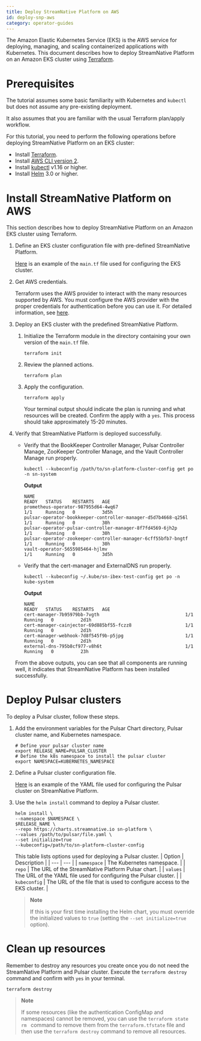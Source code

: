 ```yaml
---
title: Deploy StreamNative Platform on AWS
id: deploy-snp-aws
category: operator-guides
---
```



The Amazon Elastic Kubernetes Service (EKS) is the AWS service for deploying, managing, and scaling containerized applications with Kubernetes. This document describes how to deploy StreamNative Platform on an Amazon EKS cluster using [Terraform](https://www.terraform.io/). 

# Prerequisites

The tutorial assumes some basic familiarity with Kubernetes and `kubectl` but does not assume any pre-existing deployment.

It also assumes that you are familiar with the usual Terraform plan/apply workflow.

For this tutorial, you need to perform the following operations before deploying StreamNative Platform on an EKS cluster:

- Install [Terraform](https://learn.hashicorp.com/tutorials/terraform/install-cli?in=terraform/aws-get-started).
- Install [AWS CLI version 2](https://docs.aws.amazon.com/cli/latest/userguide/install-cliv2.html).  
- Install [kubectl](https://kubernetes.io/docs/tasks/tools/#kubectl) v1.16 or higher.
- Install [Helm](https://helm.sh/docs/intro/install/) 3.0 or higher.

# Install StreamNative Platform on AWS 

This section describes how to deploy StreamNative Platform on an Amazon EKS cluster using Terraform.

1. Define an EKS cluster configuration file with pre-defined StreamNative Platform.

    [Here](https://github.com/streamnative/terraform-aws-cloud/blob/master/examples/root-example/main.tf) is an example of the `main.tf` file used for configuring the EKS cluster.

2. Get AWS credentials.

    Terraform uses the AWS provider to interact with the many resources supported by AWS. You must configure the AWS provider with the proper credentials for authentication before you can use it. For detailed information, see [here](https://registry.terraform.io/providers/hashicorp/aws/latest/docs#authentication).

3. Deploy an EKS cluster with the predefined StreamNative Platform.

   1. Initialize the Terraform module in the directory containing your own version of the `main.tf` file.

		```
		terraform init
		```

	2. Review the planned actions.

		```
		terraform plan
		```
	3. Apply the configuration.

		```
		terraform apply
		```
    
		Your terminal output should indicate the plan is running and what resources will be created. Confirm the apply with a `yes`. This process should take approximately 15-20 minutes.

4. Verify that StreamNative Platform is deployed successfully.

   - Verify that the BookKeeper Controller Manager, Pulsar Controller Manage, ZooKeeper Controller Manage, and the Vault Controller Manage run properly.

       ```
       kubectl --kubeconfig /path/to/sn-platform-cluster-config get po -n sn-system
       ```

       **Output**
       ```
       NAME                                                            READY   STATUS    RESTARTS   AGE
       prometheus-operator-987955d64-4wq67                             1/1     Running   0          3d5h
       pulsar-operator-bookkeeper-controller-manager-d5d7b4668-q256l   1/1     Running   0          30h
       pulsar-operator-pulsar-controller-manager-8f7fd4569-6jh2p       1/1     Running   0          30h
       pulsar-operator-zookeeper-controller-manager-6cff55bfb7-bngtf   1/1     Running   0          30h
       vault-operator-5655985464-hjlmv                                 1/1     Running   0          3d5h
       ```

   - Verify that the cert-manager and ExternalDNS run properly.

       ```
       kubectl --kubeconfig ~/.kube/sn-ibex-test-config get po -n kube-system
       ```

       **Output**
       ```
       NAME                                                        READY   STATUS    RESTARTS   AGE
       cert-manager-7b95979bb-7vgth                                1/1     Running   0          2d1h
       cert-manager-cainjector-69d885bf55-fczz8                    1/1     Running   0          2d1h
       cert-manager-webhook-7d8f545f9b-p5jpg                       1/1     Running   0          2d1h
       external-dns-795b8cf977-v8h6t                               1/1     Running   0          23h
       ```

   From the above outputs, you can see that all components are running well, it indicates that StreamNative Platform has been installed successfully.

# Deploy Pulsar clusters

To deploy a Pulsar cluster, follow these steps.

1. Add the environment variables for the Pulsar Chart directory, Pulsar cluster name, and Kubernetes namespace.

    ```
    # Define your pulsar cluster name
    export RELEASE_NAME=PULSAR_CLUSTER
    # Define the k8s namespace to install the pulsar cluster
    export NAMESPACE=KUBERNETES_NAMESPACE
    ```

2. Define a Pulsar cluster configuration file.

    [Here](https://github.com/streamnative/examples/blob/master/platform/values_cluster.yaml) is an example of the YAML file used for configuring the Pulsar cluster on StreamNative Platform.

3. Use the `helm install` command to deploy a Pulsar cluster.

    ```
    helm install \
    --namespace $NAMESPACE \
    $RELEASE_NAME \
    --repo https://charts.streamnative.io sn-platform \
    --values /path/to/pulsar/file.yaml \
    --set initialize=true
    --kubeconfig=/path/to/sn-platform-cluster-config
    ```

    This table lists options used for deploying a Pulsar cluster.
    | Option | Description |
    | --- | --- |
    | `namespace` | The Kubernetes namespace. |
    | `repo` | The URL of the StreamNative Platform Pulsar chart. |
    | `values` | The URL of the YAML file used for configuring the Pulsar cluster. |
    | `kubeconfig` | The URL of the file that is used to configure access to the EKS cluster. |

    > **Note**
    >
    > If this is your first time installing the Helm chart, you must override the initialized values to `true` (setting the `--set initialize=true` option).

# Clean up resources

Remember to destroy any resources you create once you do not need the StreamNative Platform and Pulsar cluster. Execute the `terraform destroy` command and confirm with `yes` in your terminal.

```
terraform destroy
```

> **Note**
> 
> If some resources (like the authentication ConfigMap and namespaces) cannot be removed, you can use the `terraform state rm ` command to remove them from the `terraform.tfstate` file and then use the `terraform destroy` command to remove all resources.
